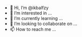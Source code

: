 - 👋 Hi, I’m @ikbalfzy
- 👀 I’m interested in ...
- 🌱 I’m currently learning ...
- 💞️ I’m looking to collaborate on ...
- 📫 How to reach me ...

<!---
ikbalfzy/ikbalfzy is a ✨ special ✨ repository because its `README.md` (this file) appears on your GitHub profile.
You can click the Preview link to take a look at your changes.
--->
